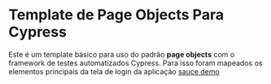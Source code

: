 # Template de Page Objects Para Cypress


Este é um template básico para uso do padrão **page objects** com o framework de testes automatizados Cypress. Para isso foram mapeados os elementos principais da tela de login da aplicação [sauce demo](https://www.saucedemo.com/)
